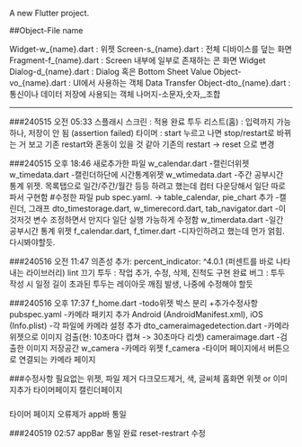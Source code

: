 A new Flutter project.

##Object-File name

Widget-w_{name}.dart : 위젯
Screen-s_{name}.dart : 전체 디바이스를 덮는 화면
Fragment-f_{name}.dart : Screen 내부에 일부로 존재하는 콘 화면 Widget
Dialog-d_{name}.dart : Dialog 혹은 Bottom Sheet
Value Object-vo_{name}.dart : UI에서 사용하는 객체
Data Transfer Object-dto_{name}.dart : 통신이나 데이터 저장에 사용되는 객체
나머지-소문자,숫자,_조합

---

###240515 오전 05:33
스플래시 스크린 : 적용 완료
투두 리스트(홈) : 입력까지 가능하나, 저장이 안 됨 (assertion failed)
타이머 : start 누르고 나면 stop/restart로 바뀌는 거 보고 기존 restart와 혼동이 있을 것 같아 기존의 restart -> reset 으로 변경

###240515 오후 18:46
새로추가한 파일
w_calendar.dart
-캘린더위젯
w_timedata.dart
-캘린더하단에 시간통계위젯
w_wtimedata.dart
-주간 공부시간 통계 위젯. 목록탭으로 일간/주간/월간 등등 하려고 했는데 컴터 다운당해서 일단 따로 파서 구현함
#수정한 파일
pub spec.yaml. -> table_calendar, pie_chart 추가
-캘린더, 그래프
dto_timestorage.dart, w_timerecord.dart, tab_navigator.dart
-이것저것 변수 조정하면서 만지다 일단 실행 가능하게 수정함
w_timerdata.dart
-일간 공부시간 통계 위젯
f_calendar.dart, f_timer.dart
-디자인하려고 했는데 먼가 얽힘. 다시봐야할듯.

###240516 오전 11:47
의존성 추가: percent_indicator: ^4.0.1 (퍼센트를 바로 나타내는 라이브러리)
lint 끄기
투두 : 작업 추가, 수정, 삭제, 진척도 구현 완료
버그 : 투두 작성 시 일정 길이 초과된 투두는 레이아웃 깨짐 발생, 나중에 수정해야 할듯

###240516 오후 17:37
f_home.dart
-todo위젯 박스 분리
+추가수정사항
pubspec.yaml -카메라 패키지 추가
Android (AndroidManifest.xml), iOS (Info.plist) -각 파일에 카메라 설정 추가
dto_cameraimagedetection.dart -카메라위젯으로 이미지 검출(현: 10초마다 캡쳐 -> 30초마다 리셋)
cameraimage.dart -검출한 이미지 저장공간
w_camera -카메라 위젯
f_camera -타이머 페이지에서 버튼으로 연결되는 카메라 페이지


###수정사항
필요없는 위젯, 파일 제거
다크모드제거, 색, 글씨체
홈화면 위젯 or 이미지추가
타이머페이지
캘린더페이지

###
타이머 페이지 오류제가
app바 통일

###240519 02:57
appBar 통일 완료
reset-restrart 수정